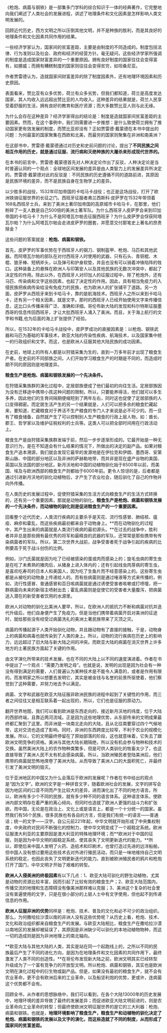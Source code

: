 《枪炮、病菌与钢铁》是一部集多门学科的综合知识于一体的经典著作，它完整地向我们阐述了人类社会的发展进程，讲述了地理条件和文化因素是怎样影响人类文明发展的。

回顾近代历史，西方文明之所以压倒其他文明，并不是种族的胜利，而是其良好的地理条件和文化因素共同作用的结果。

一些经济学家认为，国家间的贫富差距，主要是由制度的不同造成的。制度包括法律、行为准则以及社会、政府和经济的经营方针。毫无疑问，这些经济学家所强调的制度是造成国家财富差异的一个重要原因。拥有良好制度的国家往往会变得富有，如挪威；而拥有糟糕制度的国家则往往会变得贫穷，如坦桑尼亚。

作者贾雷德认为，造就国家间财富差异的除了制度因素外，还有地理环境因素和历史原因。

表面看来，赞比亚有众多优势，荷兰有众多劣势，但我们都知道，荷兰是高度发达国家，其人均收入远远超出赞比亚的人均收入。这种差异的结果就是，荷兰人民享受着舒服的生活，拥有良好的教育和医疗资源；而大多数赞比亚人则与此无缘。

为什么会存在这种差异？经济学家得出的结论是：制度是造就国家间贫富差距的主要因素。然而，在这个事例中，我们则需要进一步推想：是什么致使荷兰拥有了推动国家更有效发展的制度，而赞比亚却没有？正如贾雷德·戴蒙德在本书中提出的问题：为何最富的国家聚集在西欧和北美，而最穷的国家则聚集在非洲和南美洲？

在这部书中，贾雷德·戴蒙德通过对历史和史前问题的讨论，提出了**不同民族之间相互作用的历史，就是通过征服、流行病和灭绝种族的大屠杀来形成现代世界的。**

在本书的前言中，贾雷德·戴蒙德首先对人种决定论作出了反驳，人种决定论是当时普遍认同的一个观点：全球地区间发展的差异是由人类智力上的发展差异所决定的。贾雷德·戴蒙德对此的反驳是：不同民族的历史遵循不同的道路前进，其原因是民族环境的差异，而不是民族自身在生物学上的差异。

以少胜多的战役，1532年印加帝国的卡哈马卡战役；也正是这场战役，打开了欧洲铁骑征服世界的长征之门。西班牙征服者弗兰西斯科·皮萨罗在1532年带领着168名西班牙士兵，来到了美洲土著印加帝国的高原城市卡哈马卡，在那里，他们粉碎了一支人数是自己500倍的美洲土著军队。为什么西班牙人皮萨罗会来到印加帝国的卡哈马卡？为什么不是阿塔瓦尔帕去征服西班牙？为什么皮萨罗会俘获阿塔瓦尔帕？为什么阿塔瓦尔帕会走进皮萨罗的圈套，并愿意交付那笔史上著名的昂贵赎金？

这些问题的答案就是：**枪炮、病菌和钢铁。**

首先，皮萨罗的军事优势在于西班牙人的钢刀、钢制盔甲、枪炮、马匹和其他武器。而阿塔瓦尔帕的部队在对付西班牙人时使用的武器，只有石头、青铜棍、木棍、狼牙棒、短柄斧头，以及弹弓和护身软垫，并且也没有可以骑着冲锋陷阵的牲口。这种装备上的悬殊在欧洲人与印第安人以及其他民族的无数次冲突中，都起了决定性的作用。除此以外，在西班牙人对印加人的征服过程中，除了枪炮外，还有马匹、传染病和文字这些因素，也起了决定性的作用。因此，具有相当免疫力的入侵民族把疾病传染给没有免疫力的民族，也为欧洲人的扩张铺平了道路。另一方面，皮萨罗从西班牙来到卡哈马卡，靠的是航海技术。西班牙人之所以来到卡哈马卡，还有另一个相关因素，就是文字。那时的西班牙人已经开始使用文字来传播信息，这比口头传播来得广泛、准确和详细。哥伦布新大陆的发现和科尔特斯征服墨西哥的信息传回西班牙，才让大批西班牙人涌入了美洲。而且，关于海上航行的文字和书籍,也为后面的海上扩张提供了经验。

所以，在1532年的卡哈马卡战役中，皮萨罗成功的直接因素是：以枪炮、钢铁武器和马匹为基础的军事技术，欧亚大陆的传染性疾病、航海技术，以及国家集中统一的行政组织和文字。而这，也是欧洲人征服其他大陆民族的成功因素。

在史前，地球上的所有人都是以狩猎采集为生的，直到一万多年前才出现了粮食生产者。在史前的不同部族之间，人们开始学习粮食生产的时期是不同的，而造成时期不同的原因则是地理差异。

**粮食生产是枪炮、病菌和钢铁发展的一个先决条件。**

在狩猎采集族群的演化过程中，定居部族便成了他们最初的向往生活。定居部族因为没有迁移途中携带小孩这种问题的限制，所以，只要能养得活，他们就可以多生多养，因此他们的生育间隔期便缩短到了两年左右，同时这也促使了定居部族的人口变得稠密。而定居生活产生的另一个结果就是，人们可以把多余的粮食贮藏起来，要知道，贮藏粮食对于养活不生产粮食的专门人才来说是必不可少的。而一旦有了粮食储备，自然就产生了可以控制别人生产粮食的行政上层人物，如：酋长、郡王、哲学家以及维护征税权利的士兵等。这类人可以把全部时间用在行政活动上。

粮食生产是由狩猎采集族群发端于前，然后一步步逐渐形成的。它最开始是一种无意识行为，是在不知道会有什么结果的情况下，所做出的决定的副产品。如果对粮食生产追本溯源，我们就会发现它最早的发源地是在伊拉克和伊朗、墨西哥、安第斯山脉、中国的部分地区以及非洲的萨赫勒地带，而并非是现在盛产谷物的美国、英国以及法国的部分地区。新月沃地和中国的动植物驯化始于8500年以前，而美国、埃及与欧洲西部的粮食生产则都始于6000年前。更令人惊讶的是，后者都是通过引进新月沃地的驯化动植物后，才产生了农业社会，随后驯化了自己的作物并向外传播。

在人类历史的发展过程中，促使狩猎采集的生活方式向粮食生产的生活方式转换的，还有另一个重要因素，那就是动物的驯化。**粮食生产是枪炮、病菌和钢铁发展的一个先决条件，而动植物的驯化则是促进粮食生产的一个重要因素。**

回看整个近代历史，人类流行疾病的主要杀手是天花、流行性感冒、肺结核、瘟疫、麻疹和霍乱，而这些疾病最初都来自于动物身上。**而在动物驯化的过程中，其产生出来的病菌就是人类流行疾病的最初源头。**在过去的战争中，胜利者并非总是那些拥有最优秀的将军和最精良的武器的军队，还常常是那些携带有传染病菌者的军队。所以，第二次世界大战前，战争受害者死于战争引起的疾病的比例要高于死于战斗创伤的比例。

例如，沙门氏菌就是因为吃了已经被感染的蛋或肉而感染上的；旋毛虫病的寄生虫是在吃了未煮熟的猪肉后，从猪身上进入体内的；还有引起线虫肉芽病的寄生虫，是喜欢吃寿司的日本人和美国人，因为吃了生鱼片而不经意感染上的。这些寄生虫都是从被吃的动物身上传递给人的。而有些病菌则是通过唾液等方式来传播的，例如，流行性感冒、普通感冒和百日咳病菌就是通过诱使受害者咳嗽或打喷嚏，把一群病菌向未来的新宿主喷射出去；霍乱病菌则是促使它的受害者大量腹泻，把病菌送入潜在的新受害者饮用的水源里。

欧洲人对动物的驯化比美洲人要早，所以，在欧洲人的抵抗力不断和病菌对抗并迭代升级后，他们自身便产生了免疫力。但是当他们携带着病菌开启对美洲的征途时，就给那些没有经受过病菌洗礼的美洲土著民族带来了灭顶之灾。

病菌的传播起源于人类开始驯化动物，并且跟动物有了直接的接触，于是，动物身上的病菌和病毒也就传染到了人类的身上。所以，动物的流行疾病在历史上的影响力，远远超过了旧大陆与新大陆之间的冲突。而欧亚大陆的病菌在消灭世界上许多地方的土著民族方面起了关键的作用。

由文字演化所带来的技术发展，也在不同的大陆上以不同的速度演进着。作者在书中提出了一个观点：“需要乃发明之母”。也就是说，发明的出现是因为社会有一种没有得到满足的需要，人们普遍认为某种技术是不能令人满意的，或者是作用有限的。而发明家之所以想要去发明它，其实是被金钱与名誉的前景所驱使着，他们察觉到了这种需要，并努力地去予以满足。

病菌、文字和武器在欧亚大陆征服非欧洲民族的进程中起到了关键性的作用，而三者之间往往又是相互联系着一起出现的，所以，它们也是征服的原动力。

翻开世界地图，我们可以看到欧洲是东西走向的，接近新月沃地的纬度，位于大陆的西部终端，且靠近两河流域。正是因为这些地理优势，从东部传来的文明成果最终都汇聚到了这里。而非洲是一块南北走向的大陆，且从北往南要穿过四个气候地带，这对交流也造成了影响。同时，非洲的东西跨度比较窄，不利于农业的规模化发展。所以，它的文明最终停留在了原始部落的阶段，这也就意味着，它失去了跟欧洲文明竞争的资格。美洲与其他大陆长期隔绝，所以没有机会参与物种和技术的交换。虽然美洲大陆上的农作物种类繁多，但是可供人类驯化的牲畜太少了，也这直接导致了美洲人民不太有机会感染病菌。所以，当欧洲殖民者登陆美洲后，他们携带的病菌就恐怖地席卷了美洲大陆，从而导致了美洲人口的大面积死亡，并最终引发了美洲文明的毁灭。

位于亚洲地区的中国又为什么会落后于欧洲的发展呢？作者在书中给出的观点是“因为文字”。欧洲的文字是一种拼音文字，随着欧洲社会的发展，文字的拼写会因为地区间的口音不同而产生比较大的差异，进而演化出了不同的地方语言。所以，欧洲有多少个不同的民族，就有多少种不同的语言体系。这种语言体系，使欧洲内部文明存在着严重的离心倾向，但同时也造就了欧洲人更强的战斗力和扩张欲。而中国，无论是在政治上、文化上或是语言上，都是一个十分统一的国家。虽然我们有56个民族，很多民族也有各自的方言，但是我们有统一的语言——普通话；统一的文字——汉字。自公元前221年起，中华文明就开始形成了中央集权制度，中央政府对民间不断强化的控制力，使中华文明变成了一个超稳定系统。欧洲征服澳大利亚的主要原因是澳大利亚的特殊地理环境；而**欧洲对于中国的征服，则是因为中华文明的超稳定系统，使其丧失了文明更新迭代的能力。**所以，即使后来中国人发明了火药、造纸术和印刷术，也曾打造过先进的远洋船舶，但中国人没有想过要用这些技术去对外进行殖民活动，而只是一味地维持自己文明系统的稳定，也因此丧失了文明更新迭代的能力。直到被欧洲殖民者的鸦片和枪炮打开了国门，中华文明才开始了艰难的转型。

**欧洲人入侵美洲的终极因素**有以下几点：1、欧亚大陆可驯化的野生动植物，尤其是动物的资源比较丰富，因而引起了比较有效的粮食生产；2、欧亚大陆范围内，传播交流的地理和生态障碍没有像美洲那样难以克服；3、美洲这个复杂的社会里没有普遍使用的文字，只是在很小部分的上层人士中有文字使用，但也起不到传递信息的作用。

**欧洲人征服非洲的优势**同样是：枪炮、技术、普及的文化和必不可少的政治组织。那么，为何撒哈拉沙漠以南的非洲人没有这些优势呢？从历史上看，枪炮、技术、文化和政治组织都来自粮食生产的发展。与欧亚大陆相比，粮食生产在撒哈拉沙漠以南地区的发展却被延误了，其原因是非洲缺少可以驯化的本地动植物物种，而这一切的造成则是因为非洲地理上的南北轴向。

**欧亚大陆与其他大陆的人类，其实是站在同一个起跑线上的，之所以不同的民族最后产生了不同的进化方向，是因为在地理条件和文化因素的共同作用下，最终激发了人类不同的创造性。**在哥伦布发现新大陆之前，欧洲文明其实已经转型升级成为了一个富有竞争力的开放型文明。所以枪炮、病菌和钢铁，其实也是欧洲文明在演化过程中的衍生物或副产品。但是，如果没有最初的粮食生产，就不会有农业革命，更不会有欧洲后来的工业革命，以及船坚利炮的优势，更或许，连病菌这个优势都不会有。

回顾全书，从作者的思想脉络中，我们可以看到，在各个大陆13000年的历史发展中，地理环境的差异导致了最终的发展差异；而促进欧亚大陆文明前进的，则是农业革命向工业革命的转型；但最终使欧洲文明征服世界的是它的三大利器：枪炮、病菌和钢铁。也就是，**地理环境影响了粮食生产，粮食生产和动植物的驯化决定了枪炮、病菌和钢铁的发展以及文字的演化，而这些造就了不同的制度，从而形成了国家间的贫富差距。**